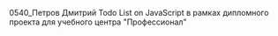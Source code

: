 0540_Петров Дмитрий
Todo List on JavaScript в рамках дипломного проекта для учебного центра "Профессионал"

